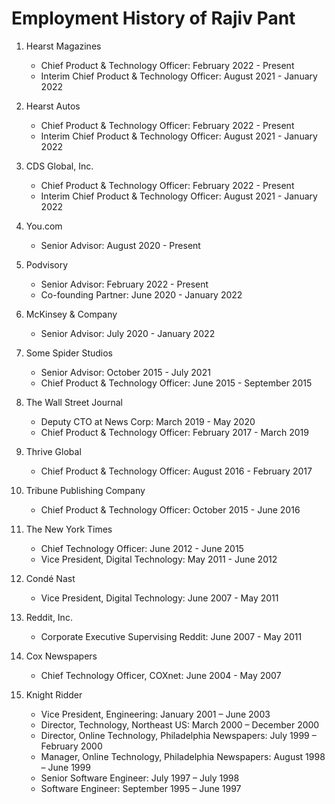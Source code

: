 # Employment History of Rajiv Pant

1. Hearst Magazines
   - Chief Product & Technology Officer: February 2022 - Present
   - Interim Chief Product & Technology Officer: August 2021 - January 2022

2. Hearst Autos
   - Chief Product & Technology Officer: February 2022 - Present
   - Interim Chief Product & Technology Officer: August 2021 - January 2022

3. CDS Global, Inc.
   - Chief Product & Technology Officer: February 2022 - Present
   - Interim Chief Product & Technology Officer: August 2021 - January 2022

4. You.com
   - Senior Advisor: August 2020 - Present

5. Podvisory
   - Senior Advisor: February 2022 - Present
   - Co-founding Partner: June 2020 - January 2022

6. McKinsey & Company
   - Senior Advisor: July 2020 - January 2022

7. Some Spider Studios
   - Senior Advisor: October 2015 - July 2021
   - Chief Product & Technology Officer: June 2015 - September 2015

8. The Wall Street Journal
   - Deputy CTO at News Corp: March 2019 - May 2020
   - Chief Product & Technology Officer: February 2017 - March 2019

9. Thrive Global
   - Chief Product & Technology Officer: August 2016 - February 2017

10. Tribune Publishing Company
    - Chief Product & Technology Officer: October 2015 - June 2016

11. The New York Times
    - Chief Technology Officer: June 2012 - June 2015
    - Vice President, Digital Technology: May 2011 - June 2012

12. Condé Nast
    - Vice President, Digital Technology: June 2007 - May 2011

13. Reddit, Inc.
    - Corporate Executive Supervising Reddit: June 2007 - May 2011

14. Cox Newspapers
    - Chief Technology Officer, COXnet: June 2004 - May 2007

15. Knight Ridder
    - Vice President, Engineering: January 2001 – June 2003
    - Director, Technology, Northeast US: March 2000 – December 2000
    - Director, Online Technology, Philadelphia Newspapers: July 1999 – February 2000
    - Manager, Online Technology, Philadelphia Newspapers: August 1998 – June 1999
    - Senior Software Engineer: July 1997 – July 1998
    - Software Engineer: September 1995 – June 1997

